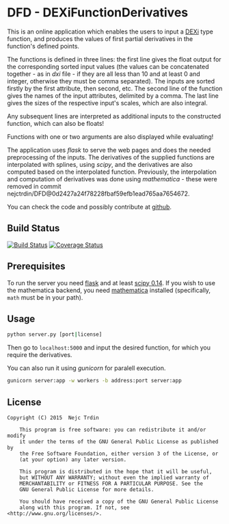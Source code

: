 # DFD - DEXiFunctionDerivatives
This is an online application which enables the users to input a <a href="http://kt.ijs.si/MarkoBohanec/dexi.html">DEXi</a> type function, and produces the values of first partial derivatives in the function's defined points.

The functions is defined in three lines: the first line gives the float output for the corresponding sorted input values (the values can be concatenated together - as in *dxi* file - if they are all less than 10 and at least 0 and integer, otherwise they must be comma separated). The inputs are sorted firstly by the first attribute, then second, etc. The second line of the function gives the names of the input attributes, delimited by a comma. The last line gives the sizes of the respective input's scales, which are also integral.

Any subsequent lines are interpreted as additional inputs to the constructed function, which can also be floats!

Functions with one or two arguments are also displayed while evaluating!

The application uses *flask* to serve the web pages and does the needed preprocessing of the inputs. The derivatives of the supplied functions are interpolated with splines, using *scipy*, and the derivatives are also computed based on the interpolated function. Previously, the interpolation and computation of derivatives was done using *mathematica* - these were removed in commit nejctrdin/DFD@0d2427a24f78228fbaf59efb1ead765aa7654672.

You can check the code and possibly contribute at <a href="https://github.com/nejctrdin/DEXiFunctionDerivatives">github</a>.

## Build Status
[![Build Status](https://travis-ci.org/nejctrdin/DFD.svg?branch=master)](https://travis-ci.org/nejctrdin/DFD)
[![Coverage Status](https://coveralls.io/repos/nejctrdin/DFD/badge.svg?branch=master&service=github)](https://coveralls.io/github/nejctrdin/DFD?branch=master)

## Prerequisites
To run the server you need <a href="http://flask.pocoo.org/">flask</a> and at least <a href="http://www.scipy.org/">scipy 0.14</a>. If you wish to use the mathematica backend, you need <a href="http://www.wolfram.com/mathematica/">mathematica</a> installed (specifically, `math` must be in your path).

## Usage

```bash
python server.py [port|license]
```

Then go to `localhost:5000` and input the desired function, for which you require the derivatives.

You can also run it using *gunicorn* for paralell execution.

```bash
gunicorn server:app -w workers -b address:port server:app
```

## License

```
Copyright (C) 2015  Nejc Trdin

    This program is free software: you can redistribute it and/or modify
    it under the terms of the GNU General Public License as published by
    the Free Software Foundation, either version 3 of the License, or
    (at your option) any later version.

    This program is distributed in the hope that it will be useful,
    but WITHOUT ANY WARRANTY; without even the implied warranty of
    MERCHANTABILITY or FITNESS FOR A PARTICULAR PURPOSE. See the
    GNU General Public License for more details.

    You should have received a copy of the GNU General Public License
    along with this program. If not, see <http://www.gnu.org/licenses/>.
```
